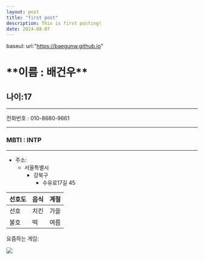 ```yaml
---
layout: post
title: "first post"
description: This is first posting!
date: 2024-08-07
---
```


baseul:
url:"https://baegunw.github.io"

<h1>**이름 : 배건우**</h1>

<h2>나이:17</h2>

---
전화번호 : 010-8680-9661

---
<h3>MBTI : INTP</h3>

---

* 주소:
  * 서울특별시
    * 강북구
      * 수유로17길 45

|선호도|음식|계절|
|---|---|---|
|선호|치킨|가을|
|불호|떡|여름|

요즘하는 게임:

![](https://encrypted-tbn0.gstatic.com/images?q=tbn:ANd9GcTKgGSqOonwy1A2wGXlyOj4aWfNN3fsSHfA7Q&s)